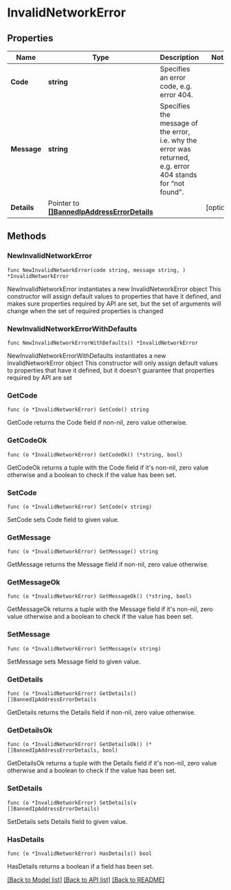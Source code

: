 # InvalidNetworkError

## Properties

Name | Type | Description | Notes
------------ | ------------- | ------------- | -------------
**Code** | **string** | Specifies an error code, e.g. error 404. | 
**Message** | **string** | Specifies the message of the error, i.e. why the error was returned, e.g. error 404 stands for “not found”. | 
**Details** | Pointer to [**[]BannedIpAddressErrorDetails**](BannedIpAddressErrorDetails.md) |  | [optional] 

## Methods

### NewInvalidNetworkError

`func NewInvalidNetworkError(code string, message string, ) *InvalidNetworkError`

NewInvalidNetworkError instantiates a new InvalidNetworkError object
This constructor will assign default values to properties that have it defined,
and makes sure properties required by API are set, but the set of arguments
will change when the set of required properties is changed

### NewInvalidNetworkErrorWithDefaults

`func NewInvalidNetworkErrorWithDefaults() *InvalidNetworkError`

NewInvalidNetworkErrorWithDefaults instantiates a new InvalidNetworkError object
This constructor will only assign default values to properties that have it defined,
but it doesn't guarantee that properties required by API are set

### GetCode

`func (o *InvalidNetworkError) GetCode() string`

GetCode returns the Code field if non-nil, zero value otherwise.

### GetCodeOk

`func (o *InvalidNetworkError) GetCodeOk() (*string, bool)`

GetCodeOk returns a tuple with the Code field if it's non-nil, zero value otherwise
and a boolean to check if the value has been set.

### SetCode

`func (o *InvalidNetworkError) SetCode(v string)`

SetCode sets Code field to given value.


### GetMessage

`func (o *InvalidNetworkError) GetMessage() string`

GetMessage returns the Message field if non-nil, zero value otherwise.

### GetMessageOk

`func (o *InvalidNetworkError) GetMessageOk() (*string, bool)`

GetMessageOk returns a tuple with the Message field if it's non-nil, zero value otherwise
and a boolean to check if the value has been set.

### SetMessage

`func (o *InvalidNetworkError) SetMessage(v string)`

SetMessage sets Message field to given value.


### GetDetails

`func (o *InvalidNetworkError) GetDetails() []BannedIpAddressErrorDetails`

GetDetails returns the Details field if non-nil, zero value otherwise.

### GetDetailsOk

`func (o *InvalidNetworkError) GetDetailsOk() (*[]BannedIpAddressErrorDetails, bool)`

GetDetailsOk returns a tuple with the Details field if it's non-nil, zero value otherwise
and a boolean to check if the value has been set.

### SetDetails

`func (o *InvalidNetworkError) SetDetails(v []BannedIpAddressErrorDetails)`

SetDetails sets Details field to given value.

### HasDetails

`func (o *InvalidNetworkError) HasDetails() bool`

HasDetails returns a boolean if a field has been set.


[[Back to Model list]](../README.md#documentation-for-models) [[Back to API list]](../README.md#documentation-for-api-endpoints) [[Back to README]](../README.md)


